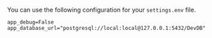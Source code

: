 You can use the following configuration for your `settings.env` file.

```
app_debug=False
app_database_url="postgresql://local:local@127.0.0.1:5432/DevDB"
```